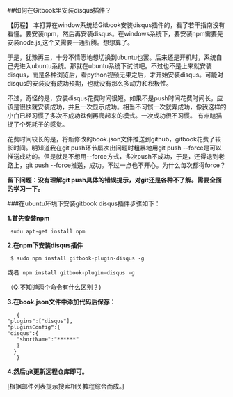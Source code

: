 ##如何在Gitbook里安装disqus插件？

【历程】
本打算在window系统给Gitbook安装disqus插件的，看了若干指南没有看懂。要安装npm，然后再安装disqus。在windows系统下，要安装npm需要先安装node.js,这个又需要一通折腾。想想算了。

于是，犹豫再三，十分不情愿地想切换到ubuntu也罢。后来还是开机时，系统自己先进入ubuntu系统。那就在ubuntu系统下试试吧。不过也不是上来就安装disqus，而是各种浏览后，看python视频无果之后，才开始安装disqus。可能对disqus的安装没有成功预期，也就没有那么多动力和积极性。

不过，奇怪的是，安装disqus花费时间很短。如果不是push时间花费时间长，应该是很快就安装成功，并且一次显示成功。相当不习惯一次就弄成功，像我这样的小白已经习惯了多次不成功跌倒再爬起来的模式。一次成功很不习惯。
有点瞎猫捉了个死耗子的感觉。

花费时间较长的是，将新修改的book.json文件推送到github，gitbook花费了较长时间。明知道我在git push环节屡次出问题时粗暴地用git push --force是可以推送成功的。但是就是不想用--force方式，多次push不成功，于是，还得退到老路上，git push --force推送，成功。不过一点也不开心。为什么每次都得force？

**留下问题：没有理解git push具体的错误提示，对git还是各种不了解。需要全面的学习一下。**

###在ubuntu环境下安装gitbook disqus插件步骤如下：

**1.首先安装npm**

 ` sudu apt-get install npm`

**2.在npm下安装disqus插件**


     $ sudo npm install gitbook-plugin-disqus -g

或者` npm install gitbook-plugin-disqus -g`

（Q:不知道两个命令有什么区别？)

**3.在book.json文件中添加代码后保存：**

       {
    "plugins":["disqus"],
    "pluginsConfig":{
    "disqus":{
       "shortName":"******"
       }
      }
       }
**4.然后git更新远程仓库即可。**

[根据邮件列表提示搜索相关教程综合而成。]
